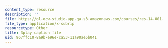 ```yaml
---
content_type: resource
description: ''
file: https://ol-ocw-studio-app-qa.s3.amazonaws.com/courses/res-14-001-abdul-latif-jameel-poverty-action-lab-executive-training-evaluating-social-programs-2009-spring-2009/967ffc108a9be96eca5311a90ae5b041_DUyOjsFTOgQ.srt
file_type: application/x-subrip
resourcetype: Other
title: 3play caption file
uid: 967ffc10-8a9b-e96e-ca53-11a90ae5b041
---
```

